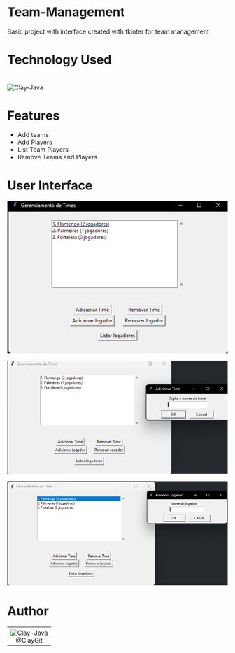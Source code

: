 # Team-Management
Basic project with interface created with tkinter for team management
 
# Technology Used

<div style="display: inline_block"><br>
  <img align="center" alt="Clay-Java" height="120" width="130" src="https://cdn.jsdelivr.net/gh/devicons/devicon@latest/icons/python/python-original-wordmark.svg">

</div>

# Features
* Add teams
* Add Players
* List Team Players
* Remove Teams and Players

# User Interface
![Star](https://github.com/Clayssongit/Team-Management/blob/main/Captura%20de%20tela%202024-09-28%20150824.png)

![Times](https://github.com/Clayssongit/Team-Management/blob/main/Captura%20de%20tela%202024-09-28%20150854.png)

![Players](https://github.com/Clayssongit/Team-Management/blob/main/Captura%20de%20tela%202024-09-28%20150910.png)

# Author
<div align="center">
  <table>
    <tr>
      <td align="center">
        <a href="https://github.com/Clayssongit">
          <img align="center" alt="Clay-Java" height="120" width="120" src="https://avatars.githubusercontent.com/u/125624143?v=4">
        </a>
        <br>
        @ClayGit
      </td>
    </tr>
  </table>
</div>




